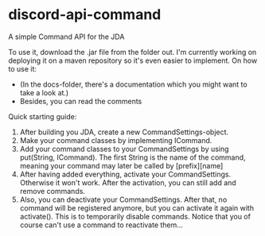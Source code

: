# discord-api-command
A simple Command API for the JDA

To use it, download the .jar file from the folder out. I'm currently working on deploying it on a maven repository so it's even easier to implement.
On how to use it:
- (In the docs-folder, there's a documentation which you might want to take a look at.)
- Besides, you can read the comments

Quick starting guide:

1. After building you JDA, create a new CommandSettings-object.
2. Make your command classes by implementing ICommand.
3. Add your command classes to your CommandSettings by using put(String, ICommand). The first String is the name of the command, meaning your command may later be called by [prefix][name]
4. After having added everything, activate your CommandSettings. Otherwise it won't work. After the activation, you can still add and remove commands.
5. Also, you can deactivate your CommandSettings. After that, no command will be registered anymore, but you can activate it again with activate(). This is to temporarily disable commands. Notice that you of course can't use a command to reactivate them...
